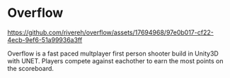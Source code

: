 # Overflow

https://github.com/rivereh/overflow/assets/17694968/97e0b017-cf22-4ecb-9ef6-51a99936a3ff

Overflow is a fast paced multplayer first person shooter build in Unity3D with UNET. Players compete against eachother to earn the most points on the scoreboard.
